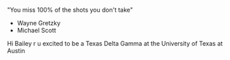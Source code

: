 "You miss 100% of the shots you don't take"
- Wayne Gretzky 
- Michael Scott

Hi Bailey r u excited to be a Texas Delta Gamma at the University of Texas at Austin

